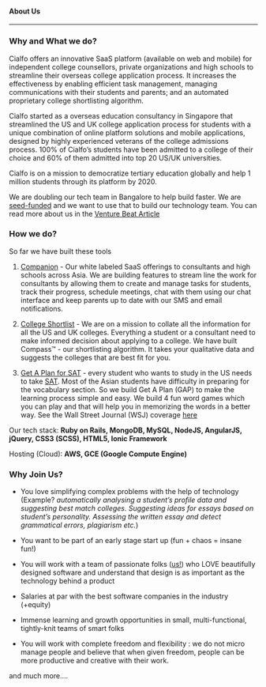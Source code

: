 #### About Us
---

### Why and What we do?

Cialfo offers an innovative SaaS platform (available on web and mobile) for independent college counsellors, private organizations and high schools to streamline their overseas college application process. It increases the effectiveness by enabling efficient task management, managing communications with their students and parents; and an automated proprietary college shortlisting algorithm.

Cialfo started as a overseas education consultancy in Singapore that streamlined the US and UK college application process for students with a unique combination of online platform solutions and mobile applications, designed by highly experienced veterans of the college admissions process. 100% of Cialfo’s students have been admitted to a college of their choice and 60% of them admitted into top 20 US/UK universities.

Cialfo is on a mission to democratize tertiary education globally and help 1 million students through its platform by 2020.

We are doubling our tech team in Bangalore to help build faster. We are [seed-funded](https://e27.co/singaporean-startup-cialfo-raises-a-pre-series-a-to-help-asia-based-students-enter-uk-and-us-universities-20160810/) and we want to use that to build our technology team. You can read more about us in the [Venture Beat Article](http://venturebeat.com/2015/12/14/cialfo-is-dominating-online-college-admissions-in-singapore-with-just-800k/)

### How we do?   

So far we have built these tools

1. [Companion](https://cialfo.co/companion) - Our white labeled SaaS offerings to consultants and high schools across Asia. We are building features to stream line the work for consultants by allowing them to create and manage tasks for students, track their progress, schedule meetings, chat with them using our chat interface and keep parents up to date with our SMS and email notifications.

2. [College Shortlist](http://colleges.cialfo.co) - We are on a mission to collate all the information for all the US and UK colleges. Everything a student or a consultant need to make informed decision about applying to a college. We have built Compass&trade; - our shortlisting algorithm. It takes your qualitative data and suggests the colleges that are best fit for you.

3. [Get A Plan for SAT](http://getaplan.sitforsat.com?utm_source=github&utm_medium=how_we_do&utm_campaign=hiring) - every student who wants to study in the US needs to take [SAT](https://en.wikipedia.org/wiki/SAT). Most of the Asian students have difficulty in preparing for the vocabulary section. So we build Get A Plan (GAP) to make the learning process simple and easy. We build 4 fun word games which you can play and that will help you in memorizing the words in a better way. See the Wall Street Journal (WSJ) coverage [here](http://www.wsj.com/video/can-vocabulary-apps-boost-sat-scores/A979447B-4C98-4459-A3D6-A5AAA8512748.html)

Our tech stack: **Ruby on Rails, MongoDB, MySQL, NodeJS, AngularJS, jQuery, CSS3 (SCSS), HTML5, Ionic Framework**

Hosting (Cloud): **AWS, GCE (Google Compute Engine)**

### Why Join Us?

* You love simplifying complex problems with the help of technology (Example? *automatically analysing a student’s profile data and suggesting best match colleges. Suggesting ideas for essays based on student’s personality. Assessing the written essay and detect grammatical errors, plagiarism etc.*)

* You want to be part of an early stage start up (fun + chaos = insane fun!)

* You will work with a team of passionate folks ([us!](https://cialfo.co/about-us)) who LOVE beautifully designed software and understand that design is as important as the technology behind a product

* Salaries at par with the best software companies in the industry (+equity)

* Immense learning and growth opportunities in small, multi-functional, tightly-knit teams of smart folks

* You will work with complete freedom and flexibility : we do not micro manage people and believe that when given freedom, people can be more productive and creative with their work.

and much more….
